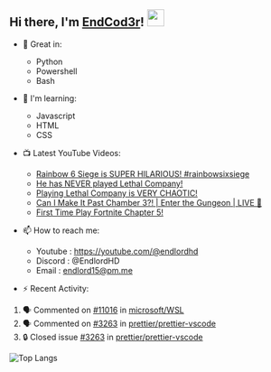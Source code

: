 ## Hi there, I'm [EndCod3r](https://youtube.com/@endlordhd)! <img src='https://github.com/EndCod3r/endlord15/blob/main/wave.gif?raw=true](https://github.com/Endlord15/endlord15/blob/38bca1b569f19b03a6cf246c35db5f7e2f331cc5/wave.gif' width=30>

- 🦾 Great in:
  - Python
  - Powershell
  - Bash

- 🌱 I'm learning:
  - Javascript
  - HTML
  - CSS

- 📺 Latest YouTube Videos:<!-- YOUTUBE:START -->
  - [Rainbow 6 Siege is SUPER HILARIOUS! #rainbowsixsiege](https://www.youtube.com/watch?v=HN01FQrGKlo)
  - [He has NEVER played Lethal Company!](https://www.youtube.com/watch?v=Bgr67OsyaRM)
  - [Playing Lethal Company is VERY CHAOTIC!](https://www.youtube.com/watch?v=wMQgJ02adKc)
  - [Can I Make It Past Chamber 3?! | Enter the Gungeon | LIVE 🔴](https://www.youtube.com/watch?v=vpeOHRaAVkQ)
  - [First Time Play Fortnite Chapter 5!](https://www.youtube.com/watch?v=27TVPtvLzR4)<!-- YOUTUBE:END -->


- 📫 How to reach me:
  - Youtube : <https://youtube.com/@endlordhd>
  - Discord : @EndlordHD
  - Email : endlord15@pm.me

 - ⚡️ Recent Activity:
<!--START_SECTION:activity-->
1. 🗣 Commented on [#11016](https://github.com/microsoft/WSL/issues/11016#issuecomment-1894677923) in [microsoft/WSL](https://github.com/microsoft/WSL)
2. 🗣 Commented on [#3263](https://github.com/prettier/prettier-vscode/issues/3263#issuecomment-1890918672) in [prettier/prettier-vscode](https://github.com/prettier/prettier-vscode)
3. 🔒 Closed issue [#3263](https://github.com/prettier/prettier-vscode/issues/3263) in [prettier/prettier-vscode](https://github.com/prettier/prettier-vscode)
<!--END_SECTION:activity-->

  ![Top Langs](https://github-readme-stats-endlord15.vercel.app/api/top-langs/?username=endcod3r&layout=compact&theme=transparent)
